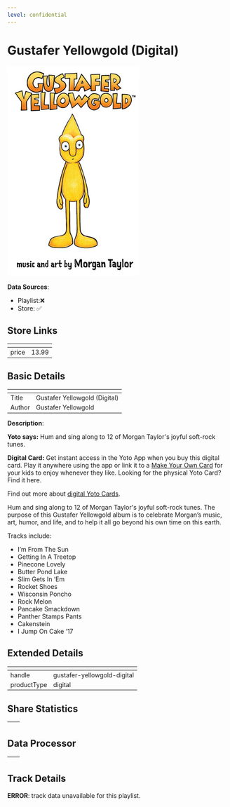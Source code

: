 ```yaml
---
level: confidential
---
```

# Gustafer Yellowgold (Digital)

![card_[ieMhG].png](../../img/cards/card_[ieMhG].png)

**Data Sources**: 

- Playlist:❌
- Store: ✅


## Store Links

| <!-- --> | <!-- --> |
| - | - |
| price | 13.99 |


## Basic Details

| <!-- --> | <!-- --> |
| - | - |
| Title | Gustafer Yellowgold (Digital) |
| Author | Gustafer Yellowgold |

**Description**:

**Yoto says:** Hum and sing along to 12 of Morgan Taylor's joyful soft-rock tunes.

**Digital Card:** Get instant access in the Yoto App when you buy this digital card. Play it anywhere using the app or link it to a [Make Your Own Card](/pages/makeyourown) for your kids to enjoy whenever they like. Looking for the physical Yoto Card? Find it here.  
  
Find out more about [digital Yoto Cards](/blogs/yoto-journal/what-are-digital-yoto-cards).

Hum and sing along to 12 of Morgan Taylor's joyful soft-rock tunes. The purpose of this Gustafer Yellowgold album is to celebrate Morgan’s music, art, humor, and life, and to help it all go beyond his own time on this earth.  
  
Tracks include:  

*   I’m From The Sun
*   Getting In A Treetop
*   Pinecone Lovely
*   Butter Pond Lake
*   Slim Gets In ‘Em
*   Rocket Shoes
*   Wisconsin Poncho
*   Rock Melon
*   Pancake Smackdown
*   Panther Stamps Pants
*   Cakenstein
*   I Jump On Cake ‘17


## Extended Details

| <!-- --> | <!-- --> |
| - | - |
| handle | gustafer-yellowgold-digital |
| productType | digital |


## Share Statistics

| <!-- --> | <!-- --> |
| - | - |


## Data Processor

| <!-- --> | <!-- --> |
| - | - |


## Track Details

**ERROR**: track data unavailable for this playlist.
